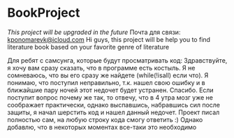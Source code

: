 # BookProject
*This project will be upgraded in the future*
Почта для связи: kponomarevk@icloud.com
Hi guys, this project will be help you to find literature book based on your favorite genre of literature

Для ребят с самсунга, которые будут просматривать код:
  Здравствуйте, я хочу вам сразу сказать, что в программе есть костыль. Я не сомневаюсь, что вы его сразу же найдете (while(!isall) если что). Я понимаю, что поступил неправильно, т.к. нашел свою ошибку и в ближайшие пару ночей этот недочет будет устранен. Спасибо.
  Если поступит вопрос почему же так, то отвечу, что в 4 утра мозг уже не соображает практически, однако выспавшись, набравшись сил после защиты, я начал шерстить код и нашел данный недочет. Проект писал полностью сам, на любую строку кода смогу ответить :)
  Однако добавлю, что в некоторых моментах все-таки это необходимо
